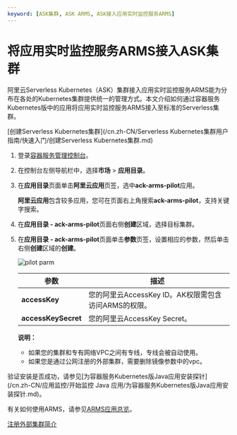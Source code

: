 ```yaml
---
keyword: [ASK集群, ASK ARMS, ASK接入应用实时监控服务ARMS]
---
```


# 将应用实时监控服务ARMS接入ASK集群

阿里云Serverless Kubernetes（ASK）集群接入应用实时监控服务ARMS能为分布在各处的Kubernetes集群提供统一的管理方式。本文介绍如何通过容器服务Kubernetes版中的应用将应用实时监控服务ARMS接入至标准的Serverless集群。

[创建Serverless Kubernetes集群](/cn.zh-CN/Serverless Kubernetes集群用户指南/快速入门/创建Serverless Kubernetes集群.md)

1.  登录[容器服务管理控制台](https://cs.console.aliyun.com)。

2.  在控制台左侧导航栏中，选择**市场** \> **应用目录**。

3.  在**应用目录**页面单击**阿里云应用**页签，选中**ack-arms-pilot**应用。

    **阿里云应用**包含较多应用，您可在页面右上角搜索**ack-arms-pilot**，支持关键字搜索。

4.  在**应用目录 - ack-arms-pilot**页面右侧**创建**区域，选择目标集群。

5.  在**应用目录 - ack-arms-pilot**页面单击**参数**页签，设置相应的参数，然后单击右侧**创建**区域的**创建**。

    ![pilot parm](https://static-aliyun-doc.oss-accelerate.aliyuncs.com/assets/img/zh-CN/9206659951/p76784.png)

    |参数|描述|
    |--|--|
    |**accessKey**|您的阿里云AccessKey ID。AK权限需包含访问ARMS的权限。|
    |**accessKeySecret**|您的阿里云AccessKey Secret。|

    **说明：**

    -   如果您的集群和专有网络VPC之间有专线，专线会被自动使用。
    -   如果您是通过公网注册的外部集群，需要删除镜像参数中的vpc。

验证安装是否成功，请参见[为容器服务Kubernetes版Java应用安装探针](/cn.zh-CN/应用监控/开始监控 Java 应用/为容器服务Kubernetes版Java应用安装探针.md)。

有关如何使用ARMS，请参见[ARMS应用总览](/cn.zh-CN/应用监控/控制台功能/应用总览.md)。

[注册外部集群简介](/cn.zh-CN/Kubernetes集群用户指南/多云混合云管理/注册外部集群简介.md)

  


